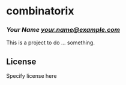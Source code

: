 # combinatorix
### _Your Name <your.name@example.com>_

This is a project to do ... something.

## License

Specify license here

